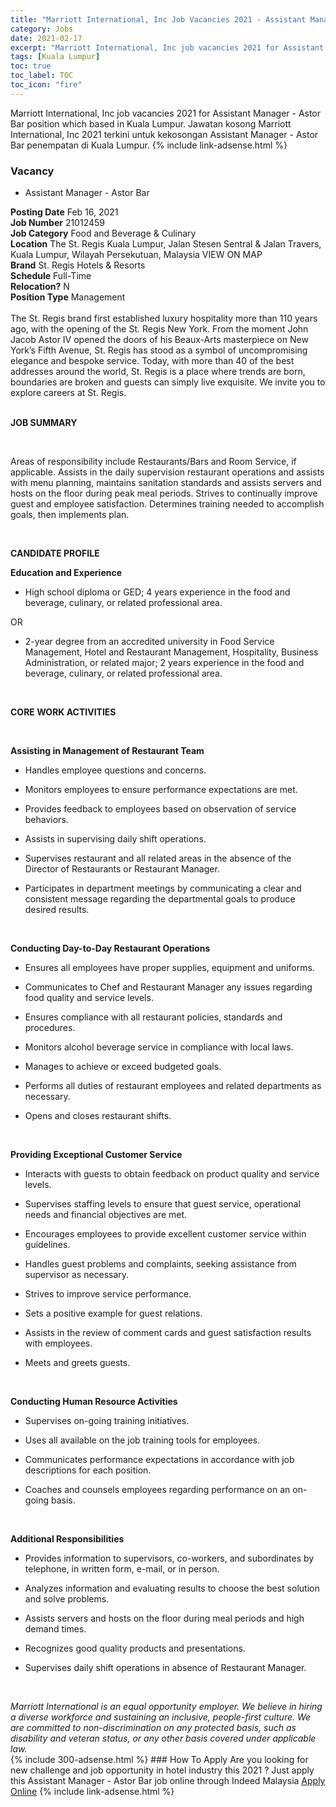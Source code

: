 ```yaml
---
title: "Marriott International, Inc Job Vacancies 2021 - Assistant Manager - Astor Bar" 
category: Jobs 
date: 2021-02-17 
excerpt: "Marriott International, Inc job vacancies 2021 for Assistant Manager - Astor Bar position which based in Kuala Lumpur. Jawatan kosong Marriott International, Inc 2021 terkini untuk kekosongan Assistant Manager - Astor Bar penempatan di Kuala Lumpur" 
tags: [Kuala Lumpur] 
toc: true 
toc_label: TOC 
toc_icon: "fire" 
--- 
```


Marriott International, Inc job vacancies 2021 for Assistant Manager - Astor Bar position which based in Kuala Lumpur. Jawatan kosong Marriott International, Inc 2021 terkini untuk kekosongan Assistant Manager - Astor Bar penempatan di Kuala Lumpur. 
{% include link-adsense.html %} 
### Vacancy 
- Assistant Manager - Astor Bar 
<div><div><div><b>Posting Date</b> Feb 16, 2021<br>
<b>Job Number</b> 21012459<br>
<b>Job Category</b> Food and Beverage &amp; Culinary<br>
<b>Location</b> The St. Regis Kuala Lumpur, Jalan Stesen Sentral &amp; Jalan Travers, Kuala Lumpur, Wilayah Persekutuan, Malaysia VIEW ON MAP<br>
<b>Brand</b> St. Regis Hotels &amp; Resorts<br>
<b>Schedule</b> Full-Time<br>
<b>Relocation?</b> N<br>
<b>Position Type</b> Management<br>
<br>
The St. Regis brand first established luxury hospitality more than 110 years ago, with the opening of the St. Regis New York. From the moment John Jacob Astor IV opened the doors of his Beaux-Arts masterpiece on New York&#8217;s Fifth Avenue, St. Regis has stood as a symbol of uncompromising elegance and bespoke service. Today, with more than 40 of the best addresses around the world, St. Regis is a place where trends are born, boundaries are broken and guests can simply live exquisite. We invite you to explore careers at St. Regis.</div><div><br>
<p><b>JOB SUMMARY</b></p><br>
<p></p><p>Areas of responsibility include Restaurants/Bars and Room Service, if applicable. Assists in the daily supervision restaurant operations and assists with menu planning, maintains sanitation standards and assists servers and hosts on the floor during peak meal periods. Strives to continually improve guest and employee satisfaction. Determines training needed to accomplish goals, then implements plan.</p><br>
<p></p><p><b>CANDIDATE PROFILE<br>
</b></p><p></p><p><b>Education and Experience</b></p>
<ul><li>High school diploma or GED; 4 years experience in the food and beverage, culinary, or related professional area.</li></ul>
<p>OR</p>
<ul><li>2-year degree from an accredited university in Food Service Management, Hotel and Restaurant Management, Hospitality, Business Administration, or related major; 2 years experience in the food and beverage, culinary, or related professional area.</li></ul><br>
<p></p><p><b>CORE WORK ACTIVITIES</b></p><br>
<p></p><p><b>Assisting in Management of Restaurant Team</b></p>
<ul><li>Handles employee questions and concerns.</li></ul>
<ul><li>Monitors employees to ensure performance expectations are met.</li></ul>
<ul><li>Provides feedback to employees based on observation of service behaviors.</li></ul>
<ul><li>Assists in supervising daily shift operations.</li></ul>
<ul><li>Supervises restaurant and all related areas in the absence of the Director of Restaurants or Restaurant Manager.</li></ul>
<ul><li>Participates in department meetings by communicating a clear and consistent message regarding the departmental goals to produce desired results.</li></ul><br>
<p></p><p><b>Conducting Day-to-Day Restaurant Operations</b></p>
<ul><li>Ensures all employees have proper supplies, equipment and uniforms.</li></ul>
<ul><li>Communicates to Chef and Restaurant Manager any issues regarding food quality and service levels.</li></ul>
<ul><li>Ensures compliance with all restaurant policies, standards and procedures.</li></ul>
<ul><li>Monitors alcohol beverage service in compliance with local laws.</li></ul>
<ul><li>Manages to achieve or exceed budgeted goals.</li></ul>
<ul><li>Performs all duties of restaurant employees and related departments as necessary.</li></ul>
<ul><li>Opens and closes restaurant shifts.</li></ul><br>
<p></p><p><b>Providing Exceptional Customer Service</b></p>
<ul><li>Interacts with guests to obtain feedback on product quality and service levels.</li></ul>
<ul><li>Supervises staffing levels to ensure that guest service, operational needs and financial objectives are met.</li></ul>
<ul><li>Encourages employees to provide excellent customer service within guidelines.</li></ul>
<ul><li>Handles guest problems and complaints, seeking assistance from supervisor as necessary.</li></ul>
<ul><li>Strives to improve service performance.</li></ul>
<ul><li>Sets a positive example for guest relations.</li></ul>
<ul><li>Assists in the review of comment cards and guest satisfaction results with employees.</li></ul>
<ul><li>Meets and greets guests.</li></ul><br>
<p></p><p><b>Conducting Human Resource Activities</b></p>
<ul><li>Supervises on-going training initiatives.</li></ul>
<ul><li>Uses all available on the job training tools for employees.</li></ul>
<ul><li>Communicates performance expectations in accordance with job descriptions for each position.</li></ul>
<ul><li>Coaches and counsels employees regarding performance on an on-going basis.</li></ul><br>
<p></p><p><b>Additional Responsibilities</b></p>
<ul><li>Provides information to supervisors, co-workers, and subordinates by telephone, in written form, e-mail, or in person.</li></ul>
<ul><li>Analyzes information and evaluating results to choose the best solution and solve problems.</li></ul>
<ul><li>Assists servers and hosts on the floor during meal periods and high demand times.</li></ul>
<ul><li>Recognizes good quality products and presentations.</li></ul>
<ul><li>Supervises daily shift operations in absence of Restaurant Manager.</li></ul><br>
</div><p></p><i>Marriott International is an equal opportunity employer. We believe in hiring a diverse workforce and sustaining an inclusive, people-first culture. We are committed to non-discrimination on any protected basis, such as disability and veteran status, or any other basis covered under applicable law.</i></div></div> 
{% include 300-adsense.html %} 
### How To Apply 
Are you looking for new challenge and job opportunity in hotel industry this 2021 ?
Just apply this Assistant Manager - Astor Bar job online through Indeed Malaysia 
<a href="https://malaysia.indeed.com/viewjob?jk=e94c4b2972c96943" class="btn btn--info" target="_blank" rel="nofollow noopenner">Apply Online</a> 
{% include link-adsense.html %} 